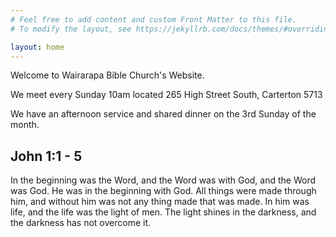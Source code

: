 ```yaml
---
# Feel free to add content and custom Front Matter to this file.
# To modify the layout, see https://jekyllrb.com/docs/themes/#overriding-theme-defaults

layout: home
---
```

Welcome to Wairarapa Bible Church's Website.

We meet every Sunday 10am located 265 High Street South, Carterton 5713

We have an afternoon service and shared dinner on the 3rd Sunday of the month.

## John 1:1 - 5
In the beginning was the Word, and the Word was with God, and the Word was God. He was in the beginning with God. All things were made through him, and without him was not any thing made that was made. In him was life, and the life was the light of men. The light shines in the darkness, and the darkness has not overcome it.

